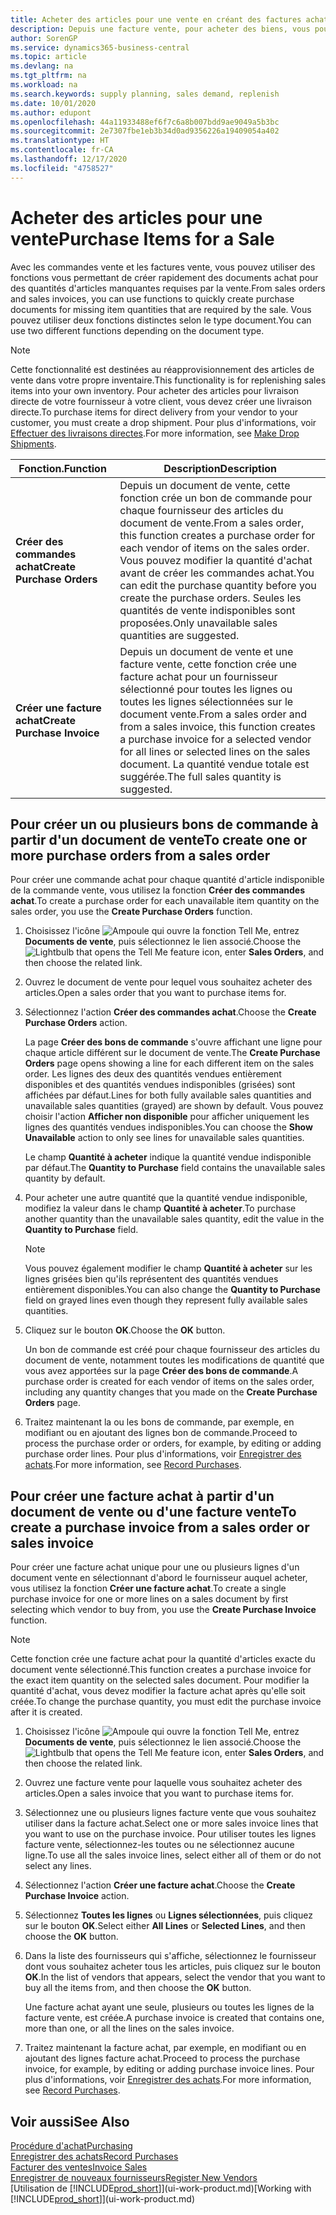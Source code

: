 ```yaml
---
title: Acheter des articles pour une vente en créant des factures achat | Microsoft Docs
description: Depuis une facture vente, pour acheter des biens, vous pouvez créer une facture achat pour un fournisseur.
author: SorenGP
ms.service: dynamics365-business-central
ms.topic: article
ms.devlang: na
ms.tgt_pltfrm: na
ms.workload: na
ms.search.keywords: supply planning, sales demand, replenish
ms.date: 10/01/2020
ms.author: edupont
ms.openlocfilehash: 44a11933488ef6f7c6a8b007bdd9ae9049a5b3bc
ms.sourcegitcommit: 2e7307fbe1eb3b34d0ad9356226a19409054a402
ms.translationtype: HT
ms.contentlocale: fr-CA
ms.lasthandoff: 12/17/2020
ms.locfileid: "4758527"
---
```

# <a name="purchase-items-for-a-sale"></a><span data-ttu-id="c7e5c-103">Acheter des articles pour une vente</span><span class="sxs-lookup"><span data-stu-id="c7e5c-103">Purchase Items for a Sale</span></span>
<span data-ttu-id="c7e5c-104">Avec les commandes vente et les factures vente, vous pouvez utiliser des fonctions vous permettant de créer rapidement des documents achat pour des quantités d'articles manquantes requises par la vente.</span><span class="sxs-lookup"><span data-stu-id="c7e5c-104">From sales orders and sales invoices, you can use functions to quickly create purchase documents for missing item quantities that are required by the sale.</span></span> <span data-ttu-id="c7e5c-105">Vous pouvez utiliser deux fonctions distinctes selon le type document.</span><span class="sxs-lookup"><span data-stu-id="c7e5c-105">You can use two different functions depending on the document type.</span></span>

> [!Note]
> <span data-ttu-id="c7e5c-106">Cette fonctionnalité est destinées au réapprovisionnement des articles de vente dans votre propre inventaire.</span><span class="sxs-lookup"><span data-stu-id="c7e5c-106">This functionality is for replenishing sales items into your own inventory.</span></span> <span data-ttu-id="c7e5c-107">Pour acheter des articles pour livraison directe de votre fournisseur à votre client, vous devez créer une livraison directe.</span><span class="sxs-lookup"><span data-stu-id="c7e5c-107">To purchase items for direct delivery from your vendor to your customer, you must create a drop shipment.</span></span> <span data-ttu-id="c7e5c-108">Pour plus d'informations, voir [Effectuer des livraisons directes](sales-how-drop-shipment.md).</span><span class="sxs-lookup"><span data-stu-id="c7e5c-108">For more information, see [Make Drop Shipments](sales-how-drop-shipment.md).</span></span>   

|<span data-ttu-id="c7e5c-109">Fonction.</span><span class="sxs-lookup"><span data-stu-id="c7e5c-109">Function</span></span>|<span data-ttu-id="c7e5c-110">Description</span><span class="sxs-lookup"><span data-stu-id="c7e5c-110">Description</span></span>|
|--------|-----------|
|<span data-ttu-id="c7e5c-111">**Créer des commandes achat**</span><span class="sxs-lookup"><span data-stu-id="c7e5c-111">**Create Purchase Orders**</span></span>|<span data-ttu-id="c7e5c-112">Depuis un document de vente, cette fonction crée un bon de commande pour chaque fournisseur des articles du document de vente.</span><span class="sxs-lookup"><span data-stu-id="c7e5c-112">From a sales order, this function creates a purchase order for each vendor of items on the sales order.</span></span> <span data-ttu-id="c7e5c-113">Vous pouvez modifier la quantité d'achat avant de créer les commandes achat.</span><span class="sxs-lookup"><span data-stu-id="c7e5c-113">You can edit the purchase quantity before you create the purchase orders.</span></span> <span data-ttu-id="c7e5c-114">Seules les quantités de vente indisponibles sont proposées.</span><span class="sxs-lookup"><span data-stu-id="c7e5c-114">Only unavailable sales quantities are suggested.</span></span>
|<span data-ttu-id="c7e5c-115">**Créer une facture achat**</span><span class="sxs-lookup"><span data-stu-id="c7e5c-115">**Create Purchase Invoice**</span></span>|<span data-ttu-id="c7e5c-116">Depuis un document de vente et une facture vente, cette fonction crée une facture achat pour un fournisseur sélectionné pour toutes les lignes ou toutes les lignes sélectionnées sur le document vente.</span><span class="sxs-lookup"><span data-stu-id="c7e5c-116">From a sales order and from a sales invoice, this function creates a purchase invoice for a selected vendor for all lines or selected lines on the sales document.</span></span> <span data-ttu-id="c7e5c-117">La quantité vendue totale est suggérée.</span><span class="sxs-lookup"><span data-stu-id="c7e5c-117">The full sales quantity is suggested.</span></span>|

## <a name="to-create-one-or-more-purchase-orders-from-a-sales-order"></a><span data-ttu-id="c7e5c-118">Pour créer un ou plusieurs bons de commande à partir d'un document de vente</span><span class="sxs-lookup"><span data-stu-id="c7e5c-118">To create one or more purchase orders from a sales order</span></span>
<span data-ttu-id="c7e5c-119">Pour créer une commande achat pour chaque quantité d'article indisponible de la commande vente, vous utilisez la fonction **Créer des commandes achat**.</span><span class="sxs-lookup"><span data-stu-id="c7e5c-119">To create a purchase order for each unavailable item quantity on the sales order, you use the **Create Purchase Orders** function.</span></span>

1. <span data-ttu-id="c7e5c-120">Choisissez l'icône ![Ampoule qui ouvre la fonction Tell Me](media/ui-search/search_small.png "Dites-moi ce que vous voulez faire"), entrez **Documents de vente**, puis sélectionnez le lien associé.</span><span class="sxs-lookup"><span data-stu-id="c7e5c-120">Choose the ![Lightbulb that opens the Tell Me feature](media/ui-search/search_small.png "Tell me what you want to do") icon, enter **Sales Orders**, and then choose the related link.</span></span>
2. <span data-ttu-id="c7e5c-121">Ouvrez le document de vente pour lequel vous souhaitez acheter des articles.</span><span class="sxs-lookup"><span data-stu-id="c7e5c-121">Open a sales order that you want to purchase items for.</span></span>
3. <span data-ttu-id="c7e5c-122">Sélectionnez l'action **Créer des commandes achat**.</span><span class="sxs-lookup"><span data-stu-id="c7e5c-122">Choose the **Create Purchase Orders** action.</span></span>

    <span data-ttu-id="c7e5c-123">La page **Créer des bons de commande** s'ouvre affichant une ligne pour chaque article différent sur le document de vente.</span><span class="sxs-lookup"><span data-stu-id="c7e5c-123">The **Create Purchase Orders** page opens showing a line for each different item on the sales order.</span></span> <span data-ttu-id="c7e5c-124">Les lignes des deux des quantités vendues entièrement disponibles et des quantités vendues indisponibles (grisées) sont affichées par défaut.</span><span class="sxs-lookup"><span data-stu-id="c7e5c-124">Lines for both fully available sales quantities and unavailable sales quantities (grayed) are shown by default.</span></span> <span data-ttu-id="c7e5c-125">Vous pouvez choisir l'action **Afficher non disponible** pour afficher uniquement les lignes des quantités vendues indisponibles.</span><span class="sxs-lookup"><span data-stu-id="c7e5c-125">You can choose the **Show Unavailable** action to only see lines for unavailable sales quantities.</span></span>

    <span data-ttu-id="c7e5c-126">Le champ **Quantité à acheter** indique la quantité vendue indisponible par défaut.</span><span class="sxs-lookup"><span data-stu-id="c7e5c-126">The **Quantity to Purchase** field contains the unavailable sales quantity by default.</span></span>
4. <span data-ttu-id="c7e5c-127">Pour acheter une autre quantité que la quantité vendue indisponible, modifiez la valeur dans le champ **Quantité à acheter**.</span><span class="sxs-lookup"><span data-stu-id="c7e5c-127">To purchase another quantity than the unavailable sales quantity, edit the value in the **Quantity to Purchase** field.</span></span>

    > [!NOTE]  
    >   <span data-ttu-id="c7e5c-128">Vous pouvez également modifier le champ **Quantité à acheter** sur les lignes grisées bien qu'ils représentent des quantités vendues entièrement disponibles.</span><span class="sxs-lookup"><span data-stu-id="c7e5c-128">You can also change the **Quantity to Purchase** field on grayed lines even though they represent fully available sales quantities.</span></span>
5. <span data-ttu-id="c7e5c-129">Cliquez sur le bouton **OK**.</span><span class="sxs-lookup"><span data-stu-id="c7e5c-129">Choose the **OK** button.</span></span>

    <span data-ttu-id="c7e5c-130">Un bon de commande est créé pour chaque fournisseur des articles du document de vente, notamment toutes les modifications de quantité que vous avez apportées sur la page **Créer des bons de commande**.</span><span class="sxs-lookup"><span data-stu-id="c7e5c-130">A purchase order is created for each vendor of items on the sales order, including any quantity changes that you made on the **Create Purchase Orders** page.</span></span>
7. <span data-ttu-id="c7e5c-131">Traitez maintenant la ou les bons de commande, par exemple, en modifiant ou en ajoutant des lignes bon de commande.</span><span class="sxs-lookup"><span data-stu-id="c7e5c-131">Proceed to process the purchase order or orders, for example, by editing or adding purchase order lines.</span></span> <span data-ttu-id="c7e5c-132">Pour plus d'informations, voir [Enregistrer des achats](purchasing-how-record-purchases.md).</span><span class="sxs-lookup"><span data-stu-id="c7e5c-132">For more information, see [Record Purchases](purchasing-how-record-purchases.md).</span></span>


## <a name="to-create-a-purchase-invoice-from-a-sales-order-or-sales-invoice"></a><span data-ttu-id="c7e5c-133">Pour créer une facture achat à partir d'un document de vente ou d'une facture vente</span><span class="sxs-lookup"><span data-stu-id="c7e5c-133">To create a purchase invoice from a sales order or sales invoice</span></span>
<span data-ttu-id="c7e5c-134">Pour créer une facture achat unique pour une ou plusieurs lignes d'un document vente en sélectionnant d'abord le fournisseur auquel acheter, vous utilisez la fonction **Créer une facture achat**.</span><span class="sxs-lookup"><span data-stu-id="c7e5c-134">To create a single purchase invoice for one or more lines on a sales document by first selecting which vendor to buy from, you use the **Create Purchase Invoice** function.</span></span>

> [!NOTE]  
>   <span data-ttu-id="c7e5c-135">Cette fonction crée une facture achat pour la quantité d'articles exacte du document vente sélectionné.</span><span class="sxs-lookup"><span data-stu-id="c7e5c-135">This function creates a purchase invoice for the exact item quantity on the selected sales document.</span></span> <span data-ttu-id="c7e5c-136">Pour modifier la quantité d'achat, vous devez modifier la facture achat après qu'elle soit créée.</span><span class="sxs-lookup"><span data-stu-id="c7e5c-136">To change the purchase quantity, you must edit the purchase invoice after it is created.</span></span>  

1. <span data-ttu-id="c7e5c-137">Choisissez l'icône ![Ampoule qui ouvre la fonction Tell Me](media/ui-search/search_small.png "Dites-moi ce que vous voulez faire"), entrez **Documents de vente**, puis sélectionnez le lien associé.</span><span class="sxs-lookup"><span data-stu-id="c7e5c-137">Choose the ![Lightbulb that opens the Tell Me feature](media/ui-search/search_small.png "Tell me what you want to do") icon, enter **Sales Orders**, and then choose the related link.</span></span>
2. <span data-ttu-id="c7e5c-138">Ouvrez une facture vente pour laquelle vous souhaitez acheter des articles.</span><span class="sxs-lookup"><span data-stu-id="c7e5c-138">Open a sales invoice that you want to purchase items for.</span></span>
3. <span data-ttu-id="c7e5c-139">Sélectionnez une ou plusieurs lignes facture vente que vous souhaitez utiliser dans la facture achat.</span><span class="sxs-lookup"><span data-stu-id="c7e5c-139">Select one or more sales invoice lines that you want to use on the purchase invoice.</span></span> <span data-ttu-id="c7e5c-140">Pour utiliser toutes les lignes facture vente, sélectionnez-les toutes ou ne sélectionnez aucune ligne.</span><span class="sxs-lookup"><span data-stu-id="c7e5c-140">To use all the sales invoice lines, select either all of them or do not select any lines.</span></span>
4. <span data-ttu-id="c7e5c-141">Sélectionnez l'action **Créer une facture achat**.</span><span class="sxs-lookup"><span data-stu-id="c7e5c-141">Choose the **Create Purchase Invoice** action.</span></span>
5. <span data-ttu-id="c7e5c-142">Sélectionnez **Toutes les lignes** ou **Lignes sélectionnées**, puis cliquez sur le bouton **OK**.</span><span class="sxs-lookup"><span data-stu-id="c7e5c-142">Select either **All Lines** or **Selected Lines**, and then choose the **OK** button.</span></span>  
6. <span data-ttu-id="c7e5c-143">Dans la liste des fournisseurs qui s'affiche, sélectionnez le fournisseur dont vous souhaitez acheter tous les articles, puis cliquez sur le bouton **OK**.</span><span class="sxs-lookup"><span data-stu-id="c7e5c-143">In the list of vendors that appears, select the vendor that you want to buy all the items from, and then choose the **OK** button.</span></span>

    <span data-ttu-id="c7e5c-144">Une facture achat ayant une seule, plusieurs ou toutes les lignes de la facture vente, est créée.</span><span class="sxs-lookup"><span data-stu-id="c7e5c-144">A purchase invoice is created that contains one, more than one, or all the lines on the sales invoice.</span></span>
7. <span data-ttu-id="c7e5c-145">Traitez maintenant la facture achat, par exemple, en modifiant ou en ajoutant des lignes facture achat.</span><span class="sxs-lookup"><span data-stu-id="c7e5c-145">Proceed to process the purchase invoice, for example, by editing or adding purchase invoice lines.</span></span> <span data-ttu-id="c7e5c-146">Pour plus d'informations, voir [Enregistrer des achats](purchasing-how-record-purchases.md).</span><span class="sxs-lookup"><span data-stu-id="c7e5c-146">For more information, see [Record Purchases](purchasing-how-record-purchases.md).</span></span>

## <a name="see-also"></a><span data-ttu-id="c7e5c-147">Voir aussi</span><span class="sxs-lookup"><span data-stu-id="c7e5c-147">See Also</span></span>
[<span data-ttu-id="c7e5c-148">Procédure d'achat</span><span class="sxs-lookup"><span data-stu-id="c7e5c-148">Purchasing</span></span>](purchasing-manage-purchasing.md)  
[<span data-ttu-id="c7e5c-149">Enregistrer des achats</span><span class="sxs-lookup"><span data-stu-id="c7e5c-149">Record Purchases</span></span>](purchasing-how-record-purchases.md)  
[<span data-ttu-id="c7e5c-150">Facturer des ventes</span><span class="sxs-lookup"><span data-stu-id="c7e5c-150">Invoice Sales</span></span>](sales-how-invoice-sales.md)  
[<span data-ttu-id="c7e5c-151">Enregistrer de nouveaux fournisseurs</span><span class="sxs-lookup"><span data-stu-id="c7e5c-151">Register New Vendors</span></span>](purchasing-how-register-new-vendors.md)  
<span data-ttu-id="c7e5c-152">[Utilisation de [!INCLUDE[prod_short](includes/prod_short.md)]](ui-work-product.md)</span><span class="sxs-lookup"><span data-stu-id="c7e5c-152">[Working with [!INCLUDE[prod_short](includes/prod_short.md)]](ui-work-product.md)</span></span>
